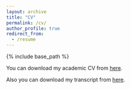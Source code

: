 ```yaml
---
layout: archive
title: "CV"
permalink: /cv/
author_profile: true
redirect_from:
  - /resume
---
```


{% include base_path %}

You can download my academic CV from [here](https://github.com/farhad-aman/farhad-aman.github.io/raw/master/files/cv.pdf).

Also you can download my transcript from [here](https://github.com/farhad-aman/farhad-aman.github.io/raw/master/files/transcript.pdf).
